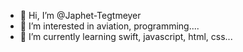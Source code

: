 - 👋 Hi, I’m @Japhet-Tegtmeyer
- 👀 I’m interested in aviation, programming....
- 🌱 I’m currently learning swift, javascript, html, css...


<!---
Japhet-Tegtmeyer/Japhet-Tegtmeyer is a ✨ special ✨ repository because its `README.md` (this file) appears on your GitHub profile.
You can click the Preview link to take a look at your changes.
--->
